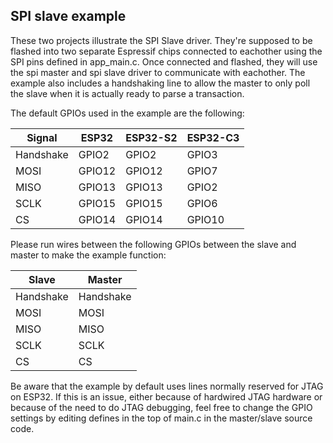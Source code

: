 ## SPI slave example

These two projects illustrate the SPI Slave driver. They're supposed to be flashed into two separate Espressif chips connected to eachother using the SPI pins defined in app_main.c. Once connected and flashed, they will use the spi master and spi slave driver to communicate with eachother. The example also includes a handshaking line to allow the master to only poll the  slave when it is actually ready to parse a transaction.

The default GPIOs used in the example are the following:

| Signal    | ESP32  | ESP32-S2 | ESP32-C3 |
|-----------|--------|----------|----------|
| Handshake | GPIO2  | GPIO2    | GPIO3    |
| MOSI      | GPIO12 | GPIO12   | GPIO7    |
| MISO      | GPIO13 | GPIO13   | GPIO2    |
| SCLK      | GPIO15 | GPIO15   | GPIO6    |
| CS        | GPIO14 | GPIO14   | GPIO10   |


Please run wires between the following GPIOs between the slave and master to make the example function:

| Slave      | Master    |
|------------|-----------|
| Handshake  | Handshake |
| MOSI       | MOSI      |
| MISO       | MISO      |
| SCLK       | SCLK      |
| CS         | CS        |

Be aware that the example by default uses lines normally reserved for JTAG on ESP32. If this is an issue, either because of hardwired JTAG hardware or because of the need to do JTAG debugging, feel free to change the GPIO settings by editing defines in the top of main.c in the master/slave source code.